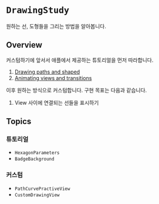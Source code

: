 # ``DrawingStudy``

원하는 선, 도형들을 그리는 방법을 알아봅니다. 

## Overview

커스텀하기에 앞서서 애플에서 제공하는 튜토리얼을 먼저 따라합니다.
1. [Drawing paths and shaped](https://developer.apple.com/tutorials/swiftui/drawing-paths-and-shapes)
2. [Animating views and transitions](https://developer.apple.com/tutorials/swiftui/animating-views-and-transitions)

이후 원하는 방식으로 커스텀합니다. 구현 목표는 다음과 같습니다. 
1. View 사이에 연결되는 선들을 표시하기

## Topics

### 튜토리얼 

- ``HexagonParameters``
- ``BadgeBackground``

### 커스텀 
- ``PathCurvePractiveView``
- ``CustomDrawingView``
